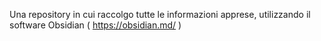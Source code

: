 Una repository in cui raccolgo tutte le informazioni apprese, utilizzando il software Obsidian ( https://obsidian.md/ )